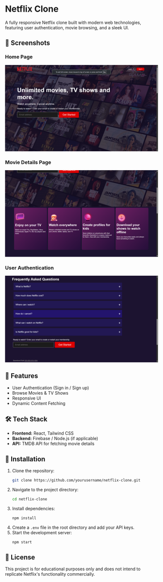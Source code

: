 # Netflix Clone

A fully responsive Netflix clone built with modern web technologies, featuring user authentication, movie browsing, and a sleek UI.

## 📸 Screenshots

### Home Page
![Home Page](images/Screenshot%20(1).png)

### Movie Details Page
![Movie Details](images/Screenshot%20(2).png)

### User Authentication
![User Authentication](images/Screenshot%20(3).png)

## 🚀 Features
- User Authentication (Sign in / Sign up)
- Browse Movies & TV Shows
- Responsive UI
- Dynamic Content Fetching

## 🛠️ Tech Stack
- **Frontend:** React, Tailwind CSS
- **Backend:** Firebase / Node.js (if applicable)
- **API:** TMDB API for fetching movie details

## 📂 Installation

1. Clone the repository:
   ```bash
   git clone https://github.com/yourusername/netflix-clone.git
   ```
2. Navigate to the project directory:
   ```bash
   cd netflix-clone
   ```
3. Install dependencies:
   ```bash
   npm install
   ```
4. Create a `.env` file in the root directory and add your API keys.
5. Start the development server:
   ```bash
   npm start
   ```

## 📜 License
This project is for educational purposes only and does not intend to replicate Netflix's functionality commercially.


